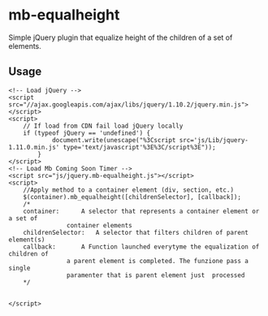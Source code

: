 mb-equalheight
==============

Simple jQuery plugin that equalize height of the children of a set of elements.

Usage
-----
	<!-- Load jQuery -->
	<script src="//ajax.googleapis.com/ajax/libs/jquery/1.10.2/jquery.min.js"></script>
	<script>
		// If load from CDN fail load jQuery locally
		if (typeof jQuery == 'undefined') {
	            document.write(unescape("%3Cscript src='js/Lib/jquery-1.11.0.min.js' type='text/javascript'%3E%3C/script%3E"));
	        }
	</script>
	<!-- Load Mb Coming Soon Timer -->
	<script src="js/jquery.mb-equalheight.js"></script>
	<script>
		//Apply method to a container element (div, section, etc.)
		$(container).mb_equalheight([childrenSelector], [callback]);
		/*
		container: 		A selector that represents a container element or a set of 
					container elements
		childrenSelector:	A selector that filters children of parent element(s)	
		callback:		A Function launched everytyme the equalization of children of 
					a parent element is completed. The funzione pass a single 
					paramenter that is parent element just	processed
		*/
												
	
	</script>
